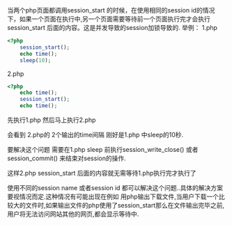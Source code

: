 当两个php页面都调用session_start 的时候，在使用相同的session id的情况下，如果一个页面在执行中,另一个页面需要等待前一个页面执行完才会执行session_start 后面的内容。这是并发导致的session加锁导致的. 举例： 1.php

```php
<?php 
    session_start(); 
    echo time(); 
    sleep(10); 
```

2.php

```php
<?php 
    echo time(); 
    session_start(); 
    echo time(); 
```

先执行1.php 然后马上执行2.php

会看到 2.php的 2个输出的time间隔 刚好是1.php 中sleep的10秒.

要解决这个问题 需要在1.php sleep 前执行session_write_close() 或者session_commit() 来结束对session的操作.

这样2.php session_start 后面的内容就无需等待1.php执行完才执行了

使用不同的session name 或者session id 都可以解决这个问题..具体的解决方案要视情况而定.这种情况有可能出现在例如 用php输出下载文件,当用户下载一个比较大的文件时,如果输出文件的php使用了session_start那么在文件输出完毕之前,用户将无法访问网站其他的网页,都会显示等待中.